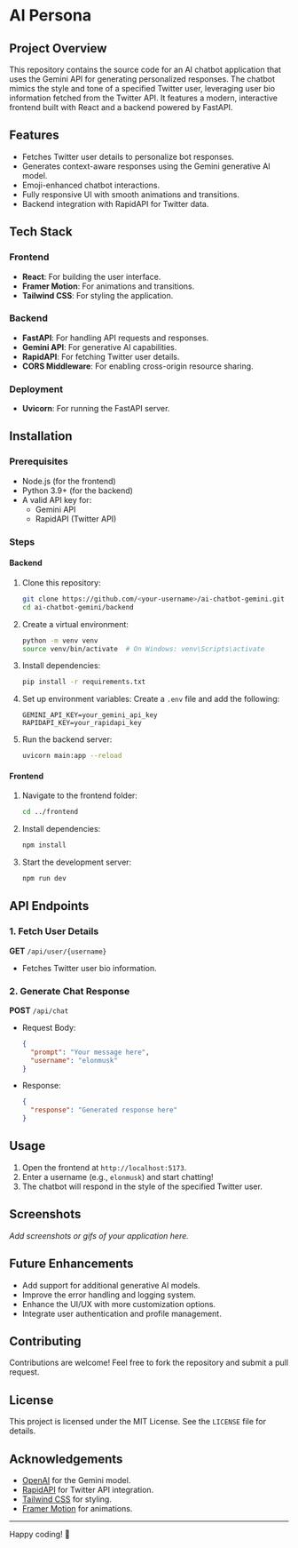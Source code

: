 # AI Persona

## Project Overview
This repository contains the source code for an AI chatbot application that uses the Gemini API for generating personalized responses. The chatbot mimics the style and tone of a specified Twitter user, leveraging user bio information fetched from the Twitter API. It features a modern, interactive frontend built with React and a backend powered by FastAPI.

## Features
- Fetches Twitter user details to personalize bot responses.
- Generates context-aware responses using the Gemini generative AI model.
- Emoji-enhanced chatbot interactions.
- Fully responsive UI with smooth animations and transitions.
- Backend integration with RapidAPI for Twitter data.

## Tech Stack
### Frontend
- **React**: For building the user interface.
- **Framer Motion**: For animations and transitions.
- **Tailwind CSS**: For styling the application.

### Backend
- **FastAPI**: For handling API requests and responses.
- **Gemini API**: For generative AI capabilities.
- **RapidAPI**: For fetching Twitter user details.
- **CORS Middleware**: For enabling cross-origin resource sharing.

### Deployment
- **Uvicorn**: For running the FastAPI server.

## Installation

### Prerequisites
- Node.js (for the frontend)
- Python 3.9+ (for the backend)
- A valid API key for:
  - Gemini API
  - RapidAPI (Twitter API)

### Steps

#### Backend
1. Clone this repository:
    ```bash
    git clone https://github.com/<your-username>/ai-chatbot-gemini.git
    cd ai-chatbot-gemini/backend
    ```
2. Create a virtual environment:
    ```bash
    python -m venv venv
    source venv/bin/activate  # On Windows: venv\Scripts\activate
    ```
3. Install dependencies:
    ```bash
    pip install -r requirements.txt
    ```
4. Set up environment variables:
    Create a `.env` file and add the following:
    ```env
    GEMINI_API_KEY=your_gemini_api_key
    RAPIDAPI_KEY=your_rapidapi_key
    ```
5. Run the backend server:
    ```bash
    uvicorn main:app --reload
    ```

#### Frontend
1. Navigate to the frontend folder:
    ```bash
    cd ../frontend
    ```
2. Install dependencies:
    ```bash
    npm install
    ```
3. Start the development server:
    ```bash
    npm run dev
    ```

## API Endpoints

### 1. Fetch User Details
**GET** `/api/user/{username}`
- Fetches Twitter user bio information.

### 2. Generate Chat Response
**POST** `/api/chat`
- Request Body:
    ```json
    {
      "prompt": "Your message here",
      "username": "elonmusk"
    }
    ```
- Response:
    ```json
    {
      "response": "Generated response here"
    }
    ```

## Usage
1. Open the frontend at `http://localhost:5173`.
2. Enter a username (e.g., `elonmusk`) and start chatting!
3. The chatbot will respond in the style of the specified Twitter user.

## Screenshots
_Add screenshots or gifs of your application here._

## Future Enhancements
- Add support for additional generative AI models.
- Improve the error handling and logging system.
- Enhance the UI/UX with more customization options.
- Integrate user authentication and profile management.

## Contributing
Contributions are welcome! Feel free to fork the repository and submit a pull request.

## License
This project is licensed under the MIT License. See the `LICENSE` file for details.

## Acknowledgements
- [OpenAI](https://openai.com/) for the Gemini model.
- [RapidAPI](https://rapidapi.com/) for Twitter API integration.
- [Tailwind CSS](https://tailwindcss.com/) for styling.
- [Framer Motion](https://www.framer.com/motion/) for animations.

---
Happy coding! 🚀

